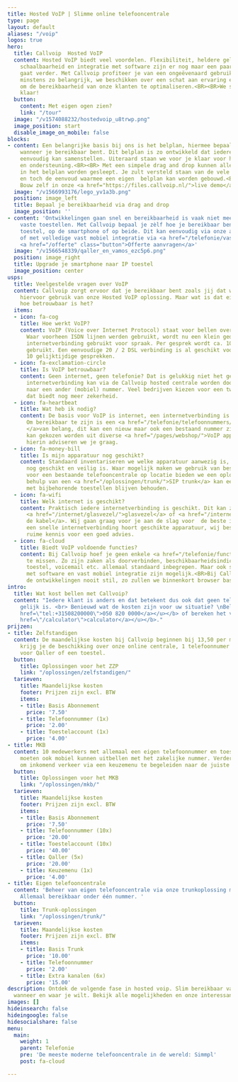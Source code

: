 ```yaml
---
title: Hosted VoIP | Slimme online telefooncentrale
type: page
layout: default
aliases: "/voip"
logos: true
hero:
  title: Callvoip  Hosted VoIP
  content: Hosted VoIP biedt veel voordelen. Flexibiliteit, heldere geluidskwaliteit,
    schaalbaarheid en integratie met software zijn er nog maar een paar.<BR><BR>Callvoip
    gaat verder. Met Callvoip profiteer je van een ongeëvenaard gebruiksgemak. En
    minstens zo belangrijk, we beschikken over een schat aan ervaring en slimme tips
    om de bereikbaarheid van onze klanten te optimaliseren.<BR><BR>We staan voor je
    klaar!
  button:
    content: Met eigen ogen zien?
    link: "/tour"
  image: "/v1574088232/hostedvoip_u8trwp.png"
  image_position: start
  disable_image_on_mobile: false
blocks:
- content: Een belangrijke basis bij ons is het belplan, hiermee bepaal je hoe en
    wanneer je bereikbaar bent. Dit belplan is zo ontwikkeld dat iedereen dit zelf
    eenvoudig kan samenstellen. Uiteraard staan we voor je klaar voor handige tips
    en ondersteuning.<BR><BR> Met een simpele drag and drop kunnen alle bouwstenen
    in het belplan worden gesleept. Je zult versteld staan van de vele mogelijkheden
    en toch de eenvoud waarmee een eigen  belplan kan worden gebouwd.<BR><BR>Benieuwd?
    Bouw zelf in onze <a href="https://files.callvoip.nl/">live demo</a>.
  image: "/v1566993176/lego_yv1a3b.png"
  position: image_left
  title: Bepaal je bereikbaarheid via drag and drop
  image_position: ''
- content: 'Ontwikkelingen gaan snel en bereikbaarheid is vaak niet meer beperkt tot
    vaste toestellen. Met Callvoip bepaal je zèlf hoe je bereikbaar bent: op het vaste
    toestel, op de smartphone of op beide. Dit kan eenvoudig via onze app  <a href="/telefonie/qaller/">Qaller</a>
    of met volledige vast mobiel integratie via <a href="/telefonie/vastmobielintegratie/">Vamos</a>.<BR><BR>
    <a href="/offerte" class="button">Offerte aanvragen</a>'
  image: "/v1566548339/qaller_en_vamos_ezc5p6.png"
  position: image_right
  title: Upgrade je smartphone naar IP toestel
  image_position: center
usps:
  title: Veelgestelde vragen over VoIP
  content: Callvoip zorgt ervoor dat je bereikbaar bent zoals jij dat wilt. We maken
    hiervoor gebruik van onze Hosted VoIP oplossing. Maar wat is dat eigenlijk? En
    hoe betrouwbaar is het?
  items:
  - icon: fa-cog
    title: Hoe werkt VoIP?
    content: VoIP (Voice over Internet Protocol) staat voor bellen over internet.
      Waar voorheen ISDN lijnen werden gebruikt, wordt nu een klein gedeelte van de
      internetverbinding gebruikt voor spraak. Per gesprek wordt ca. 100Kb aan data
      gebruikt. Een eenvoudige 20 / 2 DSL verbinding is al geschikt voor zo'n 8 -
      10 gelijktijdige gesprekken.
  - icon: fa-exclamation-circle
    title: Is VoIP betrouwbaar?
    content: Geen internet, geen telefonie? Dat is gelukkig niet het geval, ook zonder
      internetverbinding kan via de Callvoip hosted centrale worden doorgeschakeld
      naar een ander (mobiel) nummer. Veel bedrijven kiezen voor een tweede <a href="/internet/postcodecheck/">internetverbinding</a>,
      dat biedt nog meer zekerheid.
  - icon: fa-heartbeat
    title: Wat heb ik nodig?
    content: De basis voor VoIP is internet, een internetverbinding is dan ook essentieel.
      Om bereikbaar te zijn is een <a href="/telefonie/telefoonnummers/">telefoonnummer
      </a>van belang, dit kan een nieuw maar ook een bestaand nummer zijn. Verder
      kan gekozen worden uit diverse <a href="/pages/webshop/">VoIP apparatuur</a>,
      hierin adviseren we je graag.
  - icon: fa-money-bill
    title: Is mijn apparatuur nog geschikt?
    content: Standaard inventariseren we welke apparatuur aanwezig is, en of deze
      nog geschikt en veilig is. Waar mogelijk maken we gebruik van bestaande apparatuur.<BR>Zelfs
      voor een bestaande telefooncentrale op locatie bieden we een oplossing. Met
      behulp van een <a href="/oplossingen/trunk/">SIP trunk</a> kan een centrale
      met bijbehorende toestellen blijven behouden.
  - icon: fa-wifi
    title: Welk internet is geschikt?
    content: Praktisch iedere internetverbinding is geschikt. Dit kan zowel <a href="/internet/dsl/">dsl</a>,
      <a href="/internet/glasvezel/">glasvezel</a> of <a href="/internet/kabel/">via
      de kabel</a>. Wij gaan graag voor je aan de slag voor  de beste internetverbinding.<BR>Bij
      een snelle internetverbinding hoort geschikte apparatuur, wij beschikken over
      ruime kennis voor een goed advies.
  - icon: fa-cloud
    title: Biedt VoIP voldoende functies?
    content: Bij Callvoip hoef je geen enkele <a href="/telefonie/functionaliteiten/">functionaliteit</a>
      te missen. Zo zijn zaken als doorverbinden, beschikbaarheidsindicatie op het
      toestel, voicemail etc. allemaal standaard inbegrepen. Maar ook slimme koppelingen
      met software en vast mobiel integratie zijn mogelijk.<BR>Bij Callvoip staan
      de ontwikkelingen nooit stil, zo zullen we binnenkort browser based bellen introduceren.
intro:
  title: Wat kost bellen met Callvoip?
  content: "Iedere klant is anders en dat betekent dus ook dat geen telefooncentrale
    gelijk is. <br> Benieuwd wat de kosten zijn voor uw situatie? \nBel met <b><u><a
    href=\"tel:+31508200000\">050 820 0000</a></u></b> of bereken het via onze <b><u><a
    href=\"/calculator\">calculator</a></u></b>."
prijzen:
- title: Zelfstandigen
  content: De maandelijkse kosten bij Callvoip beginnen bij 13,50 per maand. Hiervoor
    krijg je de beschikking over onze online centrale, 1 telefoonnumer en 1 gebruikersaccount
    voor Qaller of een toestel.
  button:
    title: Oplossingen voor het ZZP
    link: "/oplossingen/zelfstandigen/"
  tarieven:
    title: Maandelijkse kosten
    footer: Prijzen zijn excl. BTW
    items:
    - title: Basis Abonnement
      price: '7.50'
    - title: Telefoonnummer (1x)
      price: '2.00'
    - title: Toestelaccount (1x)
      price: '4.00'
- title: MKB
  content: 10 medewerkers met allemaal een eigen telefoonnummer en toestel. 5 medewerkers
    moeten ook mobiel kunnen uitbellen met het zakelijke nummer. Verder is de wens
    om inkomend verkeer via een keuzemenu te begeleiden naar de juiste medewerker.
  button:
    title: Oplossingen voor het MKB
    link: "/oplossingen/mkb/"
  tarieven:
    title: Maandelijkse kosten
    footer: Prijzen zijn excl. BTW
    items:
    - title: Basis Abonnement
      price: '7.50'
    - title: Telefoonnummer (10x)
      price: '20.00'
    - title: Toestelaccount (10x)
      price: '40.00'
    - title: Qaller (5x)
      price: '20.00'
    - title: Keuzemenu (1x)
      price: '4.00'
- title: Eigen telefooncentrale
  content: 'Beheer van eigen telefooncentrale via onze trunkoplossing met 10 gesprekskanalen.
    Allemaal bereikbaar onder één nummer. '
  button:
    title: Trunk-oplossingen
    link: "/oplossingen/trunk/"
  tarieven:
    title: Maandelijkse kosten
    footer: Prijzen zijn excl. BTW
    items:
    - title: Basis Trunk
      price: '10.00'
    - title: Telefoonnummer
      price: '2.00'
    - title: Extra kanalen (6x)
      price: '15.00'
description: Ontdek de volgende fase in hosted voip. Slim bereikbaar vanuit de cloud,
  wanneer en waar je wilt. Bekijk alle mogelijkheden en onze interessante abonnementen.
images: []
hideinsearch: false
hideingoogle: false
hidesocialshare: false
menu:
  main:
    weight: 1
    parent: Telefonie
    pre: 'De meeste moderne telefooncentrale in de wereld: Simmpl'
    post: fa-cloud

---
```

